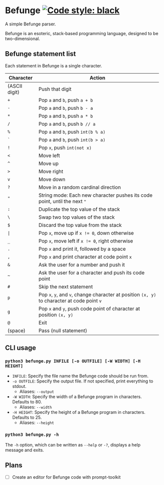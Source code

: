 # Befunge [![Code style: black](https://img.shields.io/badge/code%20style-black-000000.svg)](https://github.com/psf/black)

A simple Befunge parser.

Befunge is an esoteric, stack-based programming language, designed to be two-dimensional.

## Befunge statement list

Each statement in Befunge is a single character.

|Character|Action
|-|-
|(ASCII digit)|Push that digit
|`+`|Pop `a` and `b`, push `a + b`
|`-`|Pop `a` and `b`, push `b - a`
|`*`|Pop `a` and `b`, push `a * b`
|`/`|Pop `a` and `b`, push `b // a`
|`%`|Pop `a` and `b`, push `int(b % a)`
|`` ` ``|Pop `a` and `b`, push `int(b > a)`
|`!`|Pop `x`, push `int(not x)`
|`<`|Move left
|`^`|Move up
|`>`|Move right
|`v`|Move down
|`?`|Move in a random cardinal direction
|`"`|String mode: Each new character pushes its code point, until the next `"`
|`:`|Duplicate the top value of the stack
|`\`|Swap two top values of the stack
|`$`|Discard the top value from the stack
|`\|`|Pop `x`, move up if `x != 0`, down otherwise
|`_`|Pop `x`, move left if `x != 0`, right otherwise
|`.`|Pop `x` and print it, followed by a space
|`,`|Pop `x` and print character at code point `x`
|`&`|Ask the user for a number and push it
|`~`|Ask the user for a character and push its code point
|`#`|Skip the next statement
|`p`|Pop `x`, `y`, and `v`, change character at position `(x, y)` to character at code point `v`
|`g`|Pop `x` and `y`, push code point of character at position `(x, y)`
|`@`|Exit
|(space)|Pass (null statement)

## CLI usage

### `python3 befunge.py INFILE [-o OUTFILE] [-W WIDTH] [-H HEIGHT]`

* `INFILE`: Specify the file name the Befunge code should be run from.
* `-o OUTFILE`: Specify the output file. If not specified, print everything to stdout.
  * Aliases: `--output`
* `-W WIDTH`: Specify the width of a Befunge program in characters. Defaults to 80.
  * Aliases: `--width`
* `-H HEIGHT`: Specify the height of a Befunge program in characters. Defaults to 25.
  * Aliases: `--height`

### `python3 befunge.py -h`

The `-h` option, which can be written as `--help` or `-?`, displays a help message
and exits.

## Plans

- [ ] Create an editor for Befunge code with prompt-toolkit
